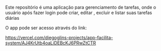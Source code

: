 Este repositório é uma aplicação para gerenciamento de tarefas, onde o usuário após fazer login pode criar, editar , excluir e listar suas tarefas diárias

O app pode ser acesso através do link: 

https://vercel.com/diegoglins-projects/app-facilita-system/AJ4KrUtb4oaLiDEBcKJ6PRwZtCTR
